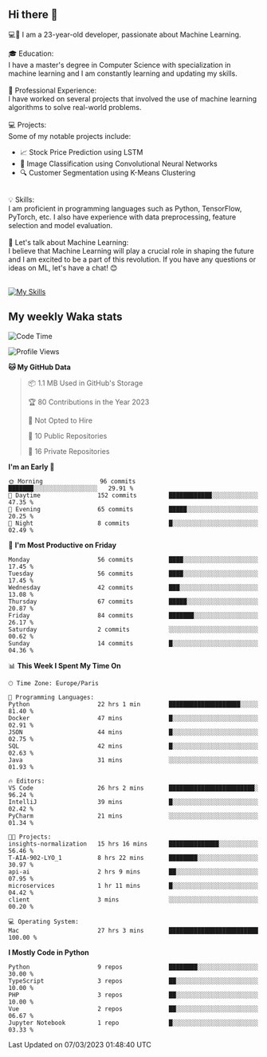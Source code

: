 ## Hi there 👋

💻🤖 I am a 23-year-old developer, passionate about Machine Learning.</br>

🎓 Education:</br>
I have a master's degree in Computer Science with specialization in machine learning and I am constantly learning and updating my skills.
</br></br>
💼 Professional Experience:</br>
I have worked on several projects that involved the use of machine learning algorithms to solve real-world problems.
</br></br>
💻 Projects:</br>
Some of my notable projects include:
</br>
- 📈 Stock Price Prediction using LSTM</br>
- 🤖 Image Classification using Convolutional Neural Networks</br>
- 🔍 Customer Segmentation using K-Means Clustering</br>
</br>
💡 Skills:</br>
I am proficient in programming languages such as Python, TensorFlow, PyTorch, etc. I also have experience with data preprocessing, feature selection and model evaluation.
</br></br>
💬 Let's talk about Machine Learning:</br>
I believe that Machine Learning will play a crucial role in shaping the future and I am excited to be a part of this revolution. If you have any questions or ideas on ML, let's have a chat! 😊
</br></br>

[![My Skills](https://skillicons.dev/icons?i=html,css,docker,express,figma,firebase,graphql,nodejs,react,ts,vue,py,pytorch)](https://skillicons.dev)

## My weekly Waka stats

<!--START_SECTION:waka-->
![Code Time](http://img.shields.io/badge/Code%20Time-3%2C462%20hrs%2048%20mins-blue)

![Profile Views](http://img.shields.io/badge/Profile%20Views-2-blue)

**🐱 My GitHub Data** 

> 📦 1.1 MB Used in GitHub's Storage 
 > 
> 🏆 80 Contributions in the Year 2023
 > 
> 🚫 Not Opted to Hire
 > 
> 📜 10 Public Repositories 
 > 
> 🔑 16 Private Repositories 
 > 
**I'm an Early 🐤** 

```text
🌞 Morning                96 commits          ███████░░░░░░░░░░░░░░░░░░   29.91 % 
🌆 Daytime                152 commits         ████████████░░░░░░░░░░░░░   47.35 % 
🌃 Evening                65 commits          █████░░░░░░░░░░░░░░░░░░░░   20.25 % 
🌙 Night                  8 commits           █░░░░░░░░░░░░░░░░░░░░░░░░   02.49 % 
```
📅 **I'm Most Productive on Friday** 

```text
Monday                   56 commits          ████░░░░░░░░░░░░░░░░░░░░░   17.45 % 
Tuesday                  56 commits          ████░░░░░░░░░░░░░░░░░░░░░   17.45 % 
Wednesday                42 commits          ███░░░░░░░░░░░░░░░░░░░░░░   13.08 % 
Thursday                 67 commits          █████░░░░░░░░░░░░░░░░░░░░   20.87 % 
Friday                   84 commits          ███████░░░░░░░░░░░░░░░░░░   26.17 % 
Saturday                 2 commits           ░░░░░░░░░░░░░░░░░░░░░░░░░   00.62 % 
Sunday                   14 commits          █░░░░░░░░░░░░░░░░░░░░░░░░   04.36 % 
```


📊 **This Week I Spent My Time On** 

```text
🕑︎ Time Zone: Europe/Paris

💬 Programming Languages: 
Python                   22 hrs 1 min        ████████████████████░░░░░   81.40 % 
Docker                   47 mins             █░░░░░░░░░░░░░░░░░░░░░░░░   02.91 % 
JSON                     44 mins             █░░░░░░░░░░░░░░░░░░░░░░░░   02.75 % 
SQL                      42 mins             █░░░░░░░░░░░░░░░░░░░░░░░░   02.63 % 
Java                     31 mins             ░░░░░░░░░░░░░░░░░░░░░░░░░   01.93 % 

🔥 Editors: 
VS Code                  26 hrs 2 mins       ████████████████████████░   96.24 % 
IntelliJ                 39 mins             █░░░░░░░░░░░░░░░░░░░░░░░░   02.42 % 
PyCharm                  21 mins             ░░░░░░░░░░░░░░░░░░░░░░░░░   01.34 % 

🐱‍💻 Projects: 
insights-normalization   15 hrs 16 mins      ██████████████░░░░░░░░░░░   56.46 % 
T-AIA-902-LYO_1          8 hrs 22 mins       ████████░░░░░░░░░░░░░░░░░   30.97 % 
api-ai                   2 hrs 9 mins        ██░░░░░░░░░░░░░░░░░░░░░░░   07.95 % 
microservices            1 hr 11 mins        █░░░░░░░░░░░░░░░░░░░░░░░░   04.42 % 
client                   3 mins              ░░░░░░░░░░░░░░░░░░░░░░░░░   00.20 % 

💻 Operating System: 
Mac                      27 hrs 3 mins       █████████████████████████   100.00 % 
```

**I Mostly Code in Python** 

```text
Python                   9 repos             ████████░░░░░░░░░░░░░░░░░   30.00 % 
TypeScript               3 repos             ██░░░░░░░░░░░░░░░░░░░░░░░   10.00 % 
PHP                      3 repos             ██░░░░░░░░░░░░░░░░░░░░░░░   10.00 % 
Vue                      2 repos             ██░░░░░░░░░░░░░░░░░░░░░░░   06.67 % 
Jupyter Notebook         1 repo              █░░░░░░░░░░░░░░░░░░░░░░░░   03.33 % 
```




 Last Updated on 07/03/2023 01:48:40 UTC
<!--END_SECTION:waka-->
